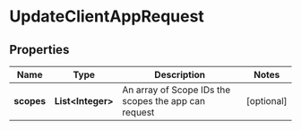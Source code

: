 

# UpdateClientAppRequest


## Properties

| Name | Type | Description | Notes |
|------------ | ------------- | ------------- | -------------|
|**scopes** | **List&lt;Integer&gt;** | An array of Scope IDs the scopes the app can request |  [optional] |



